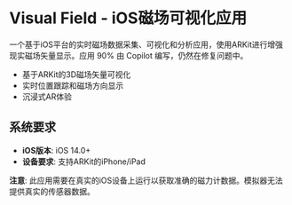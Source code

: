 # Visual Field - iOS磁场可视化应用

一个基于iOS平台的实时磁场数据采集、可视化和分析应用，使用ARKit进行增强现实磁场矢量显示。应用 90% 由 Copilot 编写，仍然在修复问题中。

- 基于ARKit的3D磁场矢量可视化
- 实时位置跟踪和磁场方向显示
- 沉浸式AR体验

## 系统要求

- **iOS版本**: iOS 14.0+
- **设备要求**: 支持ARKit的iPhone/iPad

**注意**: 此应用需要在真实的iOS设备上运行以获取准确的磁力计数据。模拟器无法提供真实的传感器数据。

